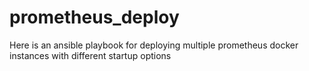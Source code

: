 prometheus_deploy
===========
Here is an ansible playbook for deploying multiple prometheus docker instances with different startup options 